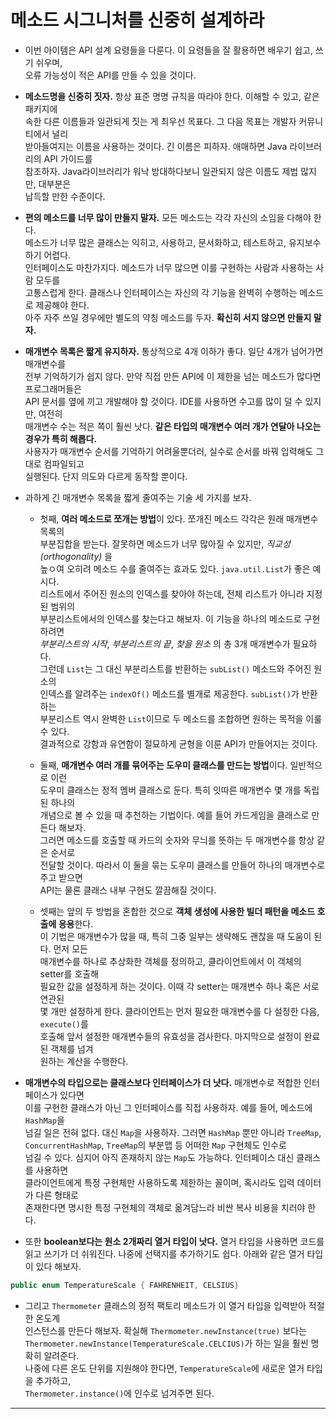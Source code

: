 # 메소드 시그니처를 신중히 설계하라

- 이번 아이템은 API 설계 요령들을 다룬다. 이 요령들을 잘 활용하면 배우기 쉽고, 쓰기 쉬우며,  
  오류 가능성이 적은 API를 만들 수 있을 것이다.

- **메소드명을 신중히 짓자.** 항상 표준 명명 규칙을 따라야 한다. 이해할 수 있고, 같은 패키지에  
  속한 다른 이름들과 일관되게 짓는 게 최우선 목표다. 그 다음 목표는 개발자 커뮤니티에서 널리  
  받아들여지는 이름을 사용하는 것이다. 긴 이름은 피하자. 애매하면 Java 라이브러리의 API 가이드를  
  참조하자. Java라이브러리가 워낙 방대하다보니 일관되지 않은 이름도 제법 많지만, 대부분은  
  납득할 만한 수준이다.

- **편의 메소드를 너무 많이 만들지 말자.** 모든 메소드는 각각 자신의 소임을 다해야 한다.  
  메소드가 너무 많은 클래스는 익히고, 사용하고, 문서화하고, 테스트하고, 유지보수하기 어렵다.  
  인터페이스도 마찬가지다. 메소드가 너무 많으면 이를 구현하는 사람과 사용하는 사람 모두를  
  고통스럽게 한다. 클래스나 인터페이스는 자신의 각 기능을 완벽히 수행하는 메소드로 제공해야 한다.  
  아주 자주 쓰일 경우에만 별도의 약칭 메소드를 두자. **확신히 서지 않으면 만들지 말자.**

- **매개변수 목록은 짧게 유지하자.** 통상적으로 4개 이하가 좋다. 일단 4개가 넘어가면 매개변수를  
  전부 기억하기가 쉽지 않다. 만약 직접 만든 API에 이 제한을 넘는 메소드가 많다면 프로그래머들은  
  API 문서를 옆에 끼고 개발해야 할 것이다. IDE를 사용하면 수고를 많이 덜 수 있지만, 여전히  
  매개변수 수는 적은 쪽이 훨씬 낫다. **같은 타입의 매개변수 여러 개가 연달아 나오는 경우가 특히 해롭다.**  
  사용자가 매개변수 순서를 기억하기 어려울뿐더러, 실수로 순서를 바꿔 입력해도 그대로 컴파일되고  
  실행된다. 단지 의도와 다르게 동작할 뿐이다.

- 과하게 긴 매개변수 목록을 짧게 줄여주는 기술 세 가지를 보자.

  - 첫째, **여러 메소드로 쪼개는 방법**이 있다. 쪼개진 메소드 각각은 원래 매개변수 목록의  
    부분집합을 받는다. 잘못하면 메소드가 너무 많아질 수 있지만, _직교성(orthogonality)_ 을  
    높ㅇ여 오히려 메소드 수를 줄여주는 효과도 있다. `java.util.List`가 좋은 예시다.  
    리스트에서 주어진 원소의 인덱스를 찾아야 하는데, 전체 리스트가 아니라 지정된 범위의  
    부분리스트에서의 인덱스를 찾는다고 해보자. 이 기능을 하나의 메소드로 구현하려면  
    _부분리스트의 시작_, _부분리스트의 끝_, _찾을 원소_ 의 총 3개 매개변수가 필요하다.  
    그런데 `List`는 그 대신 부분리스트를 반환하는 `subList()` 메소드와 주어진 원소의  
    인덱스를 알려주는 `indexOf()` 메소드를 별개로 제공한다. `subList()`가 반환하는  
    부분리스트 역시 완벽한 `List`이므로 두 메소드를 조합하면 원하는 목적을 이룰 수 있다.  
    결과적으로 강함과 유연함이 절묘하게 균형을 이룬 API가 만들어지는 것이다.

  - 둘째, **매개변수 여러 개를 묶어주는 도우미 클래스를 만드는 방법**이다. 일반적으로 이런  
    도우미 클래스는 정적 멤버 클래스로 둔다. 특히 잇따른 매개변수 몇 개를 독립된 하나의  
    개념으로 볼 수 있을 때 추천하는 기법이다. 예를 들어 카드게임을 클래스로 만든다 해보자.  
    그러면 메소드를 호출할 때 카드의 숫자와 무늬를 뜻하는 두 매개변수를 항상 같은 순서로  
    전달할 것이다. 따라서 이 둘을 묶는 도우미 클래스를 만들어 하나의 매개변수로 주고 받으면  
    API는 물론 클래스 내부 구현도 깔끔해질 것이다.

  - 셋째는 앞의 두 방법을 혼합한 것으로 **객체 생성에 사용한 빌더 패턴을 메소드 호출에 응용**한다.  
    이 기법은 매개변수가 많을 때, 특히 그중 일부는 생략해도 괜찮을 때 도움이 된다. 먼저 모든  
    매개변수를 하나로 추상화한 객체를 정의하고, 클라이언트에서 이 객체의 setter를 호출해  
    필요한 값을 설정하게 하는 것이다. 이때 각 setter는 매개변수 하나 혹은 서로 연관된  
    몇 개만 설정하게 한다. 클라이언트는 먼저 필요한 매개변수를 다 설정한 다음, `execute()`를  
    호출해 앞서 설정한 매개변수들의 유효성을 검사한다. 마지막으로 설정이 완료된 객체를 넘겨  
    원하는 계산을 수행한다.

- **매개변수의 타입으로는 클래스보다 인터페이스가 더 낫다.** 매개변수로 적합한 인터페이스가 있다면  
  이를 구현한 클래스가 아닌 그 인터페이스를 직접 사용하자. 예를 들어, 메소드에 `HashMap`을  
  넘길 일은 전혀 없다. 대신 `Map`을 사용하자. 그러면 `HashMap` 뿐만 아니라 `TreeMap`,  
  `ConcurrentHashMap`, `TreeMap`의 부분맵 등 어떠한 `Map` 구현체도 인수로  
  넘길 수 있다. 심지어 아직 존재하지 않는 `Map`도 가능하다. 인터페이스 대신 클래스를 사용하면  
  클라이언트에게 특정 구현체만 사용하도록 제한하는 꼴이며, 혹시라도 입력 데이터가 다른 형태로  
  존재한다면 명시한 특정 구현체의 객체로 옮겨담느라 비싼 복사 비용을 치러야 한다.

- 또한 **boolean보다는 원소 2개짜리 열거 타입이 낫다.** 열거 타입을 사용하면 코드를  
  읽고 쓰기가 더 쉬워진다. 나중에 선택지를 추가하기도 쉽다. 아래와 같은 열거 타입이 있다 해보자.

```java
public enum TemperatureScale { FAHRENHEIT, CELSIUS}
```

- 그리고 `Thermometer` 클래스의 정적 팩토리 메소드가 이 열거 타입을 입력받아 적절한 온도계  
  인스턴스를 만든다 해보자. 확실해 `Thermometer.newInstance(true)` 보다는  
  `Thermometer.newInstance(TemperatureScale.CELCIUS)`가 하는 일을 훨씬 명확히 알려준다.  
  나중에 다른 온도 단위를 지원해야 한다면, `TemperatureScale`에 새로운 열거 타입을 추가하고,  
  `Thermometer.instance()`에 인수로 넘겨주면 된다.

<hr/>
